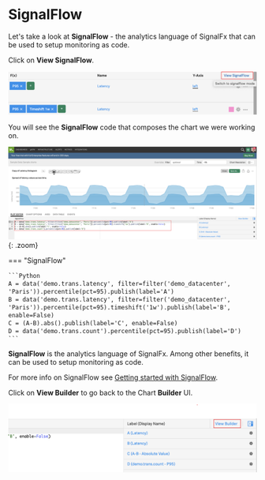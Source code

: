 # SignalFlow

Let's take a look at **SignalFlow** - the analytics language of SignalFx that can be used to setup monitoring as code.

Click on **View SignalFlow**.

![SignalFlow](../images/dashboards/M1-l1-29.png)

You will see the **SignalFlow** code that composes the chart we were working on.

![Code](../images/dashboards/M1-l1-30.png){: .zoom}

=== "SignalFlow"

    ```Python
    A = data('demo.trans.latency', filter=filter('demo_datacenter', 'Paris')).percentile(pct=95).publish(label='A')
    B = data('demo.trans.latency', filter=filter('demo_datacenter', 'Paris')).percentile(pct=95).timeshift('1w').publish(label='B', enable=False)
    C = (A-B).abs().publish(label='C', enable=False)
    D = data('demo.trans.count').percentile(pct=95).publish(label='D')
    ```

**SignalFlow** is the analytics language of SignalFx. Among other benefits, it can be used to setup monitoring as code.

For more info on SignalFlow see [Getting started with SignalFlow](https://docs.signalfx.com/en/latest/getting-started/concepts/analytics-signalflow.html#signalflow-analytics-language).

Click on **View Builder** to go back to the Chart **Builder** UI.

![View Builder](../images/dashboards/M1-l1-31.png)

